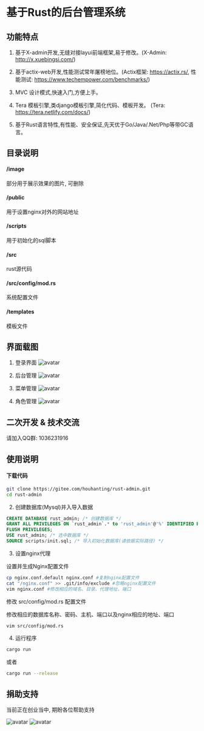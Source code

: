 # 基于Rust的后台管理系统

## 功能特点
1. 基于X-admin开发,无缝对接layui前端框架,易于修改。(X-Admin: http://x.xuebingsi.com/)

2. 基于actix-web开发,性能测试常年屠榜地位。(Actix框架: https://actix.rs/, 性能测试: https://www.techempower.com/benchmarks/)

3. MVC 设计模式,快速入门,方便上手。

4. Tera 模板引擎,类django模板引擎,简化代码、模板开发。 (Tera: https://tera.netlify.com/docs/)

5. 基于Rust语言特性,有性能、安全保证,先天优于Go/Java/.Net/Php等带GC语言。

## 目录说明
#### /image
部分用于展示效果的图片, 可删除

#### /public
用于设置nginx对外的网站地址

#### /scripts 
用于初始化的sql脚本

#### /src
rust源代码

#### /src/config/mod.rs
系统配置文件

#### /templates
模板文件

## 界面载图
1. 登录界面
![avatar](/image/login.png)

2. 后台管理
![avatar](/image/right.png)

3. 菜单管理
![avatar](/image/menus.png)

4. 角色管理
![avatar](/image/roles.png)

## 二次开发 & 技术交流
请加入QQ群: 1036231916

## 使用说明
#### 下载代码

```bash
git clone https://gitee.com/houhanting/rust-admin.git
cd rust-admin
```

2. 创建数据库(Mysql)并入导入数据

```sql
CREATE DATABASE rust_admin; /* 创建数据库 */
GRANT ALL PRIVILEGES ON `rust_admin`.* to 'rust_admin'@'%' IDENTIFIED BY 'rust-x-lsl'; /* 设置用户名称密码 */
FLUSH PRIVILEGES;
USE rust_admin; /* 选中数据库 */
SOURCE scripts/init.sql; /* 导入初始化数据库(请依据实际路径) */
```

3. 设置nginx代理

设置并生成Nginx配置文件
```bash
cp nginx.conf.default nginx.conf #复制nginx配置文件
cat "/nginx.conf" >> .git/info/exclude #忽略nginx配置文件
vim nginx.conf #修改相应的域名、目录、代理地址、端口
```

修改 src/config/mod.rs 配置文件

修改相应的数据库名称、密码、主机、端口以及nginx相应的地址、端口

```bash
vim src/config/mod.rs
```

4. 运行程序

```bash
cargo run
```
或者
```bash
cargo run --release
```

## 捐助支持

当前正在创业当中, 期盼各位帮助支持

![avatar](/image/wx.png) ![avatar](/image/tb.png)
